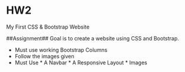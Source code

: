 # HW2
My First CSS &amp; Bootstrap Website

##Assignment##
Goal is to create a website using CSS and Bootstrap.
* Must use working Bootstrap Columns 
* Follow the images given 
* Must Use
        * A Navbar
        * A Responsive Layout
        * Images
        
        
